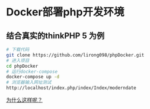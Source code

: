# Docker部署php开发环境
## 结合真实的thinkPHP 5 为例
~~~bash
# 下载代码
git clone https://github.com/lirong098/phpDocker.git
# 进入项目
cd phpDocker
# 运行docker-compose
docker-compose up -d
# 浏览器输入网址测试
http://localhost/index.php/index/Index/moderndate
~~~
[为什么这样呢？](https://github.com/lirong098/record/blob/master/docker-php.md)
